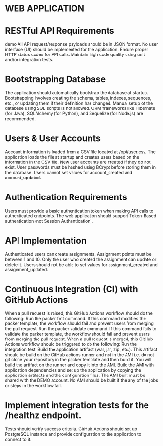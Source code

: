 # WEB APPLICATION

# RESTful API Requirements
demo
All API request/response payloads should be in JSON format.
No user interface (UI) should be implemented for the application.
Ensure proper HTTP status codes for API calls.
Maintain high code quality using unit and/or integration tests.


# Bootstrapping Database
The application should automatically bootstrap the database at startup.
Bootstrapping involves creating the schema, tables, indexes, sequences, etc., or updating them if their definition has changed.
Manual setup of the database using SQL scripts is not allowed.
ORM frameworks like Hibernate (for Java), SQLAlchemy (for Python), and Sequelize (for Node.js) are recommended.
# Users & User Accounts
Account information is loaded from a CSV file located at /opt/user.csv.
The application loads the file at startup and creates users based on the information in the CSV file.
New user accounts are created if they do not exist.
User passwords must be hashed using BCrypt before storing them in the database.
Users cannot set values for account_created and account_updated.
# Authentication Requirements
Users must provide a basic authentication token when making API calls to authenticated endpoints.
The web application should support Token-Based authentication (not Session Authentication).
# API Implementation
Authenticated users can create assignments.
Assignment points must be between 1 and 10.
Only the user who created the assignment can update or delete it.
Users should not be able to set values for assignment_created and assignment_updated.
# Continuous Integration (CI) with GitHub Actions
When a pull request is raised, this GitHub Actions workflow should do the following:
Run the packer fmt command. If this command modifies the packer template, the workflow should fail and prevent users from merging the pull request.
Run the packer validate command. If this command fails to validate the packer template, the workflow should fail and prevent users from merging the pull request.
When a pull request is merged, this GitHub Actions workflow should be triggered to do the following:
Run the integration test.
Build the application artifact (war, jar, zip, etc.). This artifact should be build on the GitHub actions runner and not in the AMI i.e. do not git clone your repository in the packer template and then build it. You will build the artifact on the runner and copy it into the AMI.
Build the AMI with application dependencies and set up the application by copying the application artifacts and the configuration files.
The AMI built must be shared with the DEMO account.
No AMI should be built if the any of the jobs or steps in the workflow fail.
# Implement integration tests for the /healthz endpoint.
Tests should verify success criteria.
GitHub Actions should set up  PostgreSQL instance and provide configuration to the application to connect to it.

